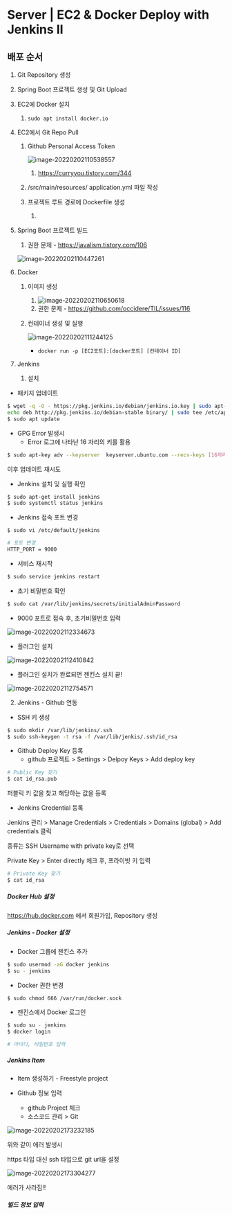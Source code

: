 # Server | EC2 & Docker Deploy with Jenkins Ⅱ



## 배포 순서

1. Git Repository 생성

2. Spring Boot 프로젝트 생성 및 Git Upload

3. EC2에 Docker 설치

   1. `sudo apt install docker.io`

4. EC2에서 Git Repo Pull

   1. Github Personal Access Token

      ![image-20220202110538557](server_ec2_docker_jenkins_deploy_2.assets/image-20220202110538557.png)

      1. https://curryyou.tistory.com/344

   2. /src/main/resources/ application.yml 파일 작성

   3. 프로젝트 루트 경로에 Dockerfile 생성

      1. ```bash
         
         ```

         

5. Spring Boot 프로젝트 빌드

   1. 권한 문제 - https://javalism.tistory.com/106

   ![image-20220202110447261](server_ec2_docker_jenkins_deploy_2.assets/image-20220202110447261.png)

6. Docker

   1. 이미지 생성

      1. ![image-20220202110650618](server_ec2_docker_jenkins_deploy_2.assets/image-20220202110650618.png)
      2. 권한 문제 - https://github.com/occidere/TIL/issues/116

   2. 컨테이너 생성 및 실행

      ![image-20220202111244125](server_ec2_docker_jenkins_deploy_2.assets/image-20220202111244125.png)

      - `docker run -p [EC2포트]:[docker포트] [컨테이너 ID]`

7. Jenkins
   1. 설치



- 패키지 업데이트

```bash
$ wget -q -O - https://pkg.jenkins.io/debian/jenkins.io.key | sudo apt-key add -
echo deb http://pkg.jenkins.io/debian-stable binary/ | sudo tee /etc/apt/sources.list.d/jenkins.list
$ sudo apt update
```



- GPG Error 발생시
  - Error 로그에 나타난 16 자리의 키를 활용

```bash
$ sudo apt-key adv --keyserver  keyserver.ubuntu.com --recv-keys [16자리키]
```



이후 업데이트 재시도



- Jenkins 설치 및 실행 확인

```bash
$ sudo apt-get install jenkins
$ sudo systemctl status jenkins
```



- Jenkins 접속 포트 변경

```bash
$ sudo vi /etc/default/jenkins

# 포트 변경
HTTP_PORT = 9000
```



- 서비스 재시작

```bash
$ sudo service jenkins restart
```



- 초기 비밀번호 확인

```bash
$ sudo cat /var/lib/jenkins/secrets/initialAdminPassword
```



- 9000 포트로 접속 후, 초기비밀번호 입력

![image-20220202112334673](server_ec2_docker_jenkins_deploy_2.assets/image-20220202112334673.png)



- 플러그인 설치

![image-20220202112410842](server_ec2_docker_jenkins_deploy_2.assets/image-20220202112410842.png)



- 플러그인 설치가 완료되면 젠킨스 설치 끝!

![image-20220202112754571](server_ec2_docker_jenkins_deploy_2.assets/image-20220202112754571.png)



2. Jenkins - Github 연동

   

- SSH 키 생성

```bash
$ sudo mkdir /var/lib/jenkins/.ssh
$ sudo ssh-keygen -t rsa -f /var/lib/jenkis/.ssh/id_rsa
```



- Github Deploy Key 등록
  - github 프로젝트 > Settings > Delpoy Keys > Add deploy key

```bash
# Public Key 찾기
$ cat id_rsa.pub
```

퍼블릭 키 값을 찾고 해당하는 값을 등록



- Jenkins Credential 등록

Jenkins 관리 > Manage Credentials > Credentials > Domains (global) > Add credentials 클릭

종류는 SSH Username with private key로 선택

Private Key > Enter directly 체크 후, 프라이빗 키 입력

```bash
# Private Key 찾기
$ cat id_rsa
```



##### Docker Hub 설정

https://hub.docker.com 에서 회원가입, Repository 생성



##### Jenkins - Docker 설정

- Docker 그룹에 젠킨스 추가

```bash
$ sudo usermod -aG docker jenkins
$ su - jenkins
```



- Docker 권한 변경

```bash
$ sudo chmod 666 /var/run/docker.sock
```



- 젠킨스에서 Docker 로그인

```bash
$ sudo su - jenkins
$ docker login

# 아이디, 비밀번호 입력
```



##### Jenkins Item

- Item 생성하기 - Freestyle project



- Github 정보 입력
  - github Project 체크
  - 소스코드 관리 > Git



![image-20220202173232185](server_ec2_docker_jenkins_deploy_2.assets/image-20220202173232185.png)

위와 같이 에러 발생시

https 타입 대신 ssh 타입으로 git url을 설정



![image-20220202173304277](server_ec2_docker_jenkins_deploy_2.assets/image-20220202173304277.png)

에러가 사라짐!!



##### 빌드 정보 입력

